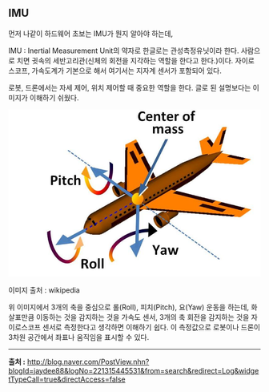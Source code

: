 ## IMU

먼저 나같이 하드웨어 초보는 IMU가 뭔지 알아야 하는데,

IMU : Inertial Measurement Unit의 약자로 한글로는 관성측정유닛이라 한다. 사람으로 치면 귓속의 세반고리관(신체의 회전을 지각하는 역할을 한다고 한다.)이다. 자이로스코프, 가속도계가 기본으로 해서 여기서는 지자계 센서가 포함되어 있다. 

로봇, 드론에서는 자세 제어, 위치 제어할 때 중요한 역할을 한다. 글로 된 설명보다는 이미지가 이해하기 쉬웠다.

![IMU](./img/Roll_Pitch_Yaw.jpg)

이미지 출처 : wikipedia


위 이미지에서 3개의 축을 중심으로 롤(Roll), 피치(Pitch), 요(Yaw) 운동을 하는데, 화살표만큼 이동하는 것을 감지하는 것을 가속도 센서, 3개의 축 회전을 감지하는 것을 자이로스코프 센서로 측정한다고 생각하면 이해하기 쉽다. 이 측정값으로 로봇이나 드론이 3차원 공간에서 좌표나 움직임을 표시할 수 있다. 

---

 **출처 :** http://blog.naver.com/PostView.nhn?blogId=jaydee88&logNo=221315445531&from=search&redirect=Log&widgetTypeCall=true&directAccess=false